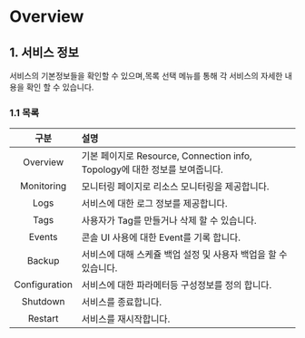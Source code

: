 # Overview
## 1. 서비스 정보
서비스의 기본정보들을 확인할 수 있으며,목록 선택 메뉴를 통해 각 서비스의 자세한 내용을 확인 할 수 있습니다.
### 1.1 목록
<!-- 표 -->
|         구분        | 설명   |  
|:---: | :--- |  
| Overview                 | 기본 페이지로 Resource, Connection info, Topology에 대한 정보를 보여줍니다.  |  
| Monitoring                 | 모니터링 페이지로 리소스 모니터링을 제공합니다. |
| Logs                  | 서비스에 대한 로그 정보를 제공합니다.   |  
| Tags                  | 사용자가 Tag를 만들거나 삭제 할 수 있습니다. |
| Events                  | 콘솔 UI 사용에 대한 Event를 기록 합니다.  |  
| Backup                  | 서비스에 대해 스케쥴 백업 설정 및 사용자 백업을 할 수 있습니다. |
| Configuration                  | 서비스에 대한 파라메터등 구성정보를 정의 합니다.  |  
| Shutdown                  | 서비스를 종료합니다. |
| Restart                   | 서비스를 재시작합니다. |

